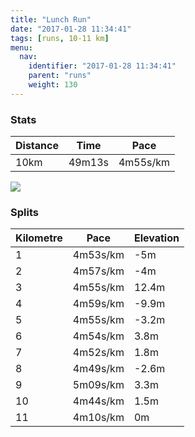 ```yaml
---
title: "Lunch Run"
date: "2017-01-28 11:34:41"
tags: [runs, 10-11 km]
menu:
  nav:
    identifier: "2017-01-28 11:34:41"
    parent: "runs"
    weight: 130
---
```


### Stats

| Distance | Time | Pace |
|----------|------|------|
|10km|49m13s|4m55s/km|

<img src='https://maps.googleapis.com/maps/api/staticmap?maptype=roadmap&path=enc:oyjeIxfvLoJyB{@|Iu@vf@rBjAiA~BbC`N_@bEpAZ`LnU|@vL|BvG~KvGpKlTzEnQtGlm@Odf@yA`\dAv\zGtYxN`SqO_TiHy]{@_ZlCwZaAkp@l@fB{Gag@oGoUsJkO}Di@eEyEsF{XgE{G_IuW_@wHlAcAcBu@t@aCc@qLtA}_@dHgA&key=AIzaSyAfqMeaZ1CCJFGP5cWud__oZnT_Pybg-1M&size=800x800&markers=color:yellow|label:S|53.4724,-2.24893&markers=color:green|label:F|53.472820000000006,-2.2480700000000002'>

### Splits

| Kilometre | Pace | Elevation |
|------|------|-----------|
|1|4m53s/km|-5m|
|2|4m57s/km|-4m|
|3|4m55s/km|12.4m|
|4|4m59s/km|-9.9m|
|5|4m55s/km|-3.2m|
|6|4m54s/km|3.8m|
|7|4m52s/km|1.8m|
|8|4m49s/km|-2.6m|
|9|5m09s/km|3.3m|
|10|4m44s/km|1.5m|
|11|4m10s/km|0m|
